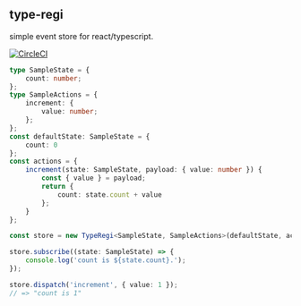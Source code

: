 type-regi
----

simple event store for react/typescript.

[![CircleCI](https://circleci.com/gh/fnobi/type-regi/tree/master.svg?style=svg)](https://circleci.com/gh/fnobi/type-regi/tree/master)

```ts
type SampleState = {
    count: number;
};
type SampleActions = {
    increment: {
        value: number;
    };
};
const defaultState: SampleState = {
    count: 0
};
const actions = {
    increment(state: SampleState, payload: { value: number }) {
        const { value } = payload;
        return {
            count: state.count + value
        };
    }
};

const store = new TypeRegi<SampleState, SampleActions>(defaultState, actions);

store.subscribe((state: SampleState) => {
    console.log('count is ${state.count}.');
});

store.dispatch('increment', { value: 1 });
// => "count is 1"
```